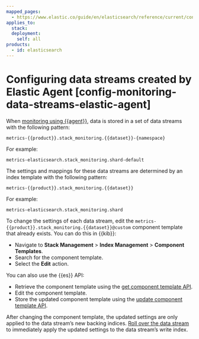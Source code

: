 ```yaml
---
mapped_pages:
  - https://www.elastic.co/guide/en/elasticsearch/reference/current/config-monitoring-data-streams-elastic-agent.html
applies_to:
  stack:
  deployment:
    self: all
products:
  - id: elasticsearch
---
```


# Configuring data streams created by Elastic Agent [config-monitoring-data-streams-elastic-agent]

When [monitoring using {{agent}}](../stack-monitoring/collecting-monitoring-data-with-elastic-agent.md), data is stored in a set of data streams with the following pattern:

```
metrics-{{product}}.stack_monitoring.{{dataset}}-{namespace}
```

For example: 

```
metrics-elasticsearch.stack_monitoring.shard-default
```

The settings and mappings for these data streams are determined by an index template with the following pattern:

```
metrics-{{product}}.stack_monitoring.{{dataset}}
``` 
For example: 

```
metrics-elasticsearch.stack_monitoring.shard
```

To change the settings of each data stream, edit the `metrics-{{product}}.stack_monitoring.{{dataset}}@custom` component template that already exists. You can do this in {{kib}}:

* Navigate to **Stack Management** > **Index Management** > **Component Templates**.
* Search for the component template.
* Select the **Edit** action.

You can also use the {{es}} API:

* Retrieve the component template using the [get component template API](https://www.elastic.co/docs/api/doc/elasticsearch/operation/operation-cluster-get-component-template).
* Edit the component template.
* Store the updated component template using the [update component template API](https://www.elastic.co/docs/api/doc/elasticsearch/operation/operation-cluster-put-component-template).

After changing the component template, the updated settings are only applied to the data stream’s new backing indices. [Roll over the data stream](../../../manage-data/data-store/data-streams/use-data-stream.md#manually-roll-over-a-data-stream) to immediately apply the updated settings to the data stream’s write index.
